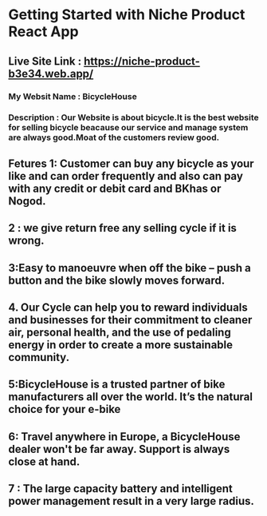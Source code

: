 # Getting Started with Niche Product React App

## Live Site Link : https://niche-product-b3e34.web.app/

### My Websit Name : BicycleHouse

### Description : Our Website is about bicycle.It is the best website for selling bicycle beacause our service and manage system are always good.Moat of the customers review good.

## Fetures 1: Customer can buy any bicycle as  your like and can order frequently and also can pay with any credit or debit card and BKhas or Nogod.

## 2 : we give return free any selling cycle if  it is wrong.


## 3:Easy to manoeuvre when off the bike – push a button and the bike slowly moves forward.


## 4. Our Cycle can help you  to reward individuals and businesses for their commitment to cleaner air, personal health, and the use of pedaling energy in order to create a more sustainable community.

## 5:BicycleHouse is a trusted partner of bike manufacturers all over the world. It’s the natural choice for your e-bike

## 6: Travel anywhere in Europe, a BicycleHouse dealer won't be far away. Support is always close at hand.

## 7 : The large capacity battery and intelligent power management result in a very large radius.